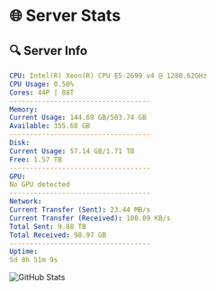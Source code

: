 # 🌐 Server Stats
## 🔍 Server Info
```yaml
CPU: Intel(R) Xeon(R) CPU E5-2699 v4 @ 1280.62GHz
CPU Usage: 0.50%
Cores: 44P | 88T
-----------------------------------
Memory:
Current Usage: 144.69 GB/503.74 GB
Available: 355.68 GB
-----------------------------------
Disk:
Current Usage: 57.14 GB/1.71 TB
Free: 1.57 TB
-----------------------------------
GPU:
No GPU detected
-----------------------------------
Network:
Current Transfer (Sent): 23.44 MB/s
Current Transfer (Received): 100.09 KB/s
Total Sent: 9.88 TB
Total Received: 98.97 GB
-----------------------------------
Uptime:
5d 8h 51m 9s
```
![GitHub Stats](https://img.shields.io/badge/Updated-2025-03-13_06:13:58-blue)